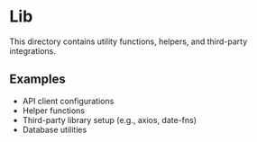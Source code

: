 # Lib

This directory contains utility functions, helpers, and third-party integrations.

## Examples

- API client configurations
- Helper functions
- Third-party library setup (e.g., axios, date-fns)
- Database utilities
